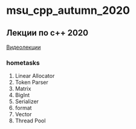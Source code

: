 # msu_cpp_autumn_2020

## Лекции по c++ 2020

[Видеолекции](https://www.youtube.com/watch?v=YXbrMny86U0&list=PLrCZzMib1e9qjGLjg83bCksf3N7FIy7jg)

### hometasks
01. Linear Allocator
02. Token Parser
03. Matrix
04. BigInt
05. Serializer
06. format
07. Vector
08. Thread Pool
